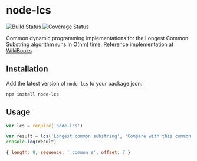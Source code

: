 # node-lcs
[![Build Status](https://travis-ci.org/dinhoabreu/node-lcs.svg?branch=master)](https://travis-ci.org/dinhoabreu/node-lcs) [![Coverage Status](https://coveralls.io/repos/github/dinhoabreu/node-lcs/badge.svg?branch=master)](https://coveralls.io/github/dinhoabreu/node-lcs?branch=master)



Common dynamic programming implementations for the Longest Common Substring algorithm runs in O(nm) time.
Reference implementation at [WikiBooks](https://en.wikibooks.org/wiki/Algorithm_Implementation/Strings/Longest_common_substring#JavaScript)

## Installation

Add the latest version of `node-lcs` to your package.json:

```
npm install node-lcs
```

## Usage

```javascript
var lcs = require('node-lcs')

var result = lcs('Longest common substring', 'Compare with this common string')
console.log(result)
```

```javascript
{ length: 9, sequence: ' common s', offset: 7 }
```
